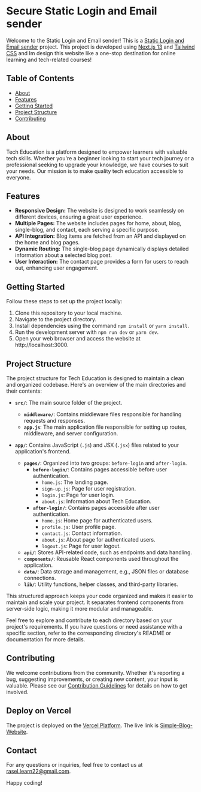 # Secure Static Login and Email sender

Welcome to the Static Login and Email sender!
This is a [Static Login and Email sender](https://simple-blog-application-orpin.vercel.app/home) project. This project is developed using [Next.js 13](https://nextjs.org/) and [Tailwind CSS](https://tailwindcss.com/) and Im design this website like a one-stop destination for online learning and tech-related courses!

## Table of Contents

- [About](#about)
- [Features](#features)
- [Getting Started](#getting-started)
- [Project Structure](#project-structure)
- [Contributing](#contributing)

## About

Tech Education is a platform designed to empower learners with valuable tech skills. Whether you're a beginner looking to start your tech journey or a professional seeking to upgrade your knowledge, we have courses to suit your needs. Our mission is to make quality tech education accessible to everyone.

## Features

- **Responsive Design:** The website is designed to work seamlessly on different devices, ensuring a great user experience.
- **Multiple Pages:** The website includes pages for home, about, blog, single-blog, and contact, each serving a specific purpose.
- **API Integration:** Blog items are fetched from an API and displayed on the home and blog pages.
- **Dynamic Routing:** The single-blog page dynamically displays detailed information about a selected blog post.
- **User Interaction:** The contact page provides a form for users to reach out, enhancing user engagement.

## Getting Started

Follow these steps to set up the project locally:

1. Clone this repository to your local machine.
2. Navigate to the project directory.
3. Install dependencies using the command `npm install` or `yarn install`.
4. Run the development server with `npm run dev` or `yarn dev`.
5. Open your web browser and access the website at http://localhost:3000.

## Project Structure

The project structure for Tech Education is designed to maintain a clean and organized codebase. Here's an overview of the main directories and their contents:

- **`src/`**: The main source folder of the project.

  - **`middleware/`**: Contains middleware files responsible for handling requests and responses.
  - **`app.js`**: The main application file responsible for setting up routes, middleware, and server configuration.

- **`app/`**: Contains JavaScript (`.js`) and JSX (`.jsx`) files related to your application's frontend.
  - **`pages/`**: Organized into two groups: `before-login` and `after-login`.
    - **`before-login/`**: Contains pages accessible before user authentication.
      - `home.js`: The landing page.
      - `sign-up.js`: Page for user registration.
      - `login.js`: Page for user login.
      - `about.js`: Information about Tech Education.
    - **`after-login/`**: Contains pages accessible after user authentication.
      - `home.js`: Home page for authenticated users.
      - `profile.js`: User profile page.
      - `contact.js`: Contact information.
      - `about.js`: About page for authenticated users.
      - `logout.js`: Page for user logout.
  - **`api/`**: Stores API-related code, such as endpoints and data handling.
  - **`components/`**: Reusable React components used throughout the application.
  - **`data/`**: Data storage and management, e.g., JSON files or database connections.
  - **`lib/`**: Utility functions, helper classes, and third-party libraries.

This structured approach keeps your code organized and makes it easier to maintain and scale your project. It separates frontend components from server-side logic, making it more modular and manageable.

Feel free to explore and contribute to each directory based on your project's requirements. If you have questions or need assistance with a specific section, refer to the corresponding directory's README or documentation for more details.

## Contributing

We welcome contributions from the community. Whether it's reporting a bug, suggesting improvements, or creating new content, your input is valuable. Please see our [Contribution Guidelines](CONTRIBUTING.md) for details on how to get involved.

## Deploy on Vercel

The project is deployed on the [Vercel Platform](https://vercel.com).
The live link is [Simple-Blog-Website](https://simple-blog-application-orpin.vercel.app/home).

## Contact

For any questions or inquiries, feel free to contact us at [rasel.learn22@gmail.com](mailto:rasel.learn22@gmail.com).

Happy coding!

